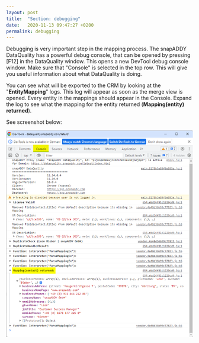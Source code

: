 ```yaml
---
layout: post
title:  "Section: debugging"
date:   2020-11-13 09:47:27 +0200
permalink: debugging
---
```


Debugging is very important step in the mapping process. The snapADDY DataQuality has a powerful debug console, that can be opened by pressing [F12] in the DataQuality window. This opens a new DevTool debug console window. Make sure that "Console" is selected in the top row. This will give you useful information about what DataQuality is doing.
 
You can see what will be exported to the CRM by looking at the "<b>EntityMapping</b>" logs. This log will appear as soon as the merge view is opened. Every entity in the mappings should appear in the Console. Expand the log to see what the mapping for the entity returned (<b>Mapping(entity) returned</b>). 

See screenshot below:

![Console log screenshot](debugging.png)